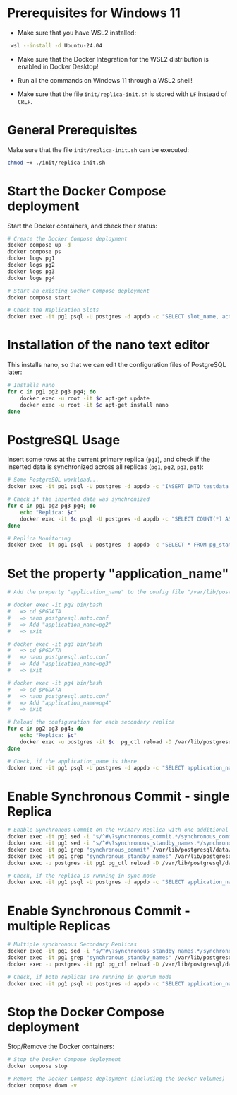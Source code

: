 # Prerequisites for Windows 11
- Make sure that you have WSL2 installed:

```bash
 wsl --install -d Ubuntu-24.04
 ```

- Make sure that the Docker Integration for the WSL2 distribution is enabled in Docker Desktop!

- Run all the commands on Windows 11 through a WSL2 shell!

- Make sure that the file `init/replica-init.sh` is stored with `LF` instead of `CRLF`.

# General Prerequisites

Make sure that the file `init/replica-init.sh` can be executed:

```bash
chmod +x ./init/replica-init.sh
```

# Start the Docker Compose deployment
Start the Docker containers, and check their status:

```bash
# Create the Docker Compose deployment
docker compose up -d
docker compose ps
docker logs pg1
docker logs pg2
docker logs pg3
docker logs pg4

# Start an existing Docker Compose deployment
docker compose start

# Check the Replication Slots
docker exec -it pg1 psql -U postgres -d appdb -c "SELECT slot_name, active, synced FROM pg_replication_slots;"
```

# Installation of the nano text editor
This installs nano, so that we can edit the configuration files of PostgreSQL later:
```bash
# Installs nano
for c in pg1 pg2 pg3 pg4; do
    docker exec -u root -it $c apt-get update
    docker exec -u root -it $c apt-get install nano
done
```

# PostgreSQL Usage
Insert some rows at the current primary replica (`pg1`), and check if the inserted data is synchronized across all replicas (`pg1`, `pg2`, `pg3`, `pg4`):

```bash
# Some PostgreSQL workload...
docker exec -it pg1 psql -U postgres -d appdb -c "INSERT INTO testdata (msg) VALUES ('Streaming Replication works');"

# Check if the inserted data was synchronized
for c in pg1 pg2 pg3 pg4; do
    echo "Replica: $c"
    docker exec -it $c psql -U postgres -d appdb -c "SELECT COUNT(*) AS row_count FROM testdata;" 2>/dev/null
done

# Replica Monitoring
docker exec -it pg1 psql -U postgres -d appdb -c "SELECT * FROM pg_stat_replication;"
```

# Set the property "application_name"
```bash
# Add the property "application_name" to the config file "/var/lib/postgresql/data/postgresql.auto.conf"

# docker exec -it pg2 bin/bash
#   => cd $PGDATA
#   => nano postgresql.auto.conf
#   => Add "application_name=pg2"
#   => exit

# docker exec -it pg3 bin/bash
#   => cd $PGDATA
#   => nano postgresql.auto.conf
#   => Add "application_name=pg3"
#   => exit

# docker exec -it pg4 bin/bash
#   => cd $PGDATA
#   => nano postgresql.auto.conf
#   => Add "application_name=pg4"
#   => exit

# Reload the configuration for each secondary replica
for c in pg2 pg3 pg4; do
    echo "Replica: $c"
    docker exec -u postgres -it $c  pg_ctl reload -D /var/lib/postgresql/data 2>/dev/null
done

# Check, if the application_name is there
docker exec -it pg1 psql -U postgres -d appdb -c "SELECT application_name, sync_state FROM pg_stat_replication;"
```

# Enable Synchronous Commit - single Replica
```bash
# Enable Synchronous Commit on the Primary Replica with one additional synchronous Secondary Replica
docker exec -it pg1 sed -i "s/^#\?synchronous_commit.*/synchronous_commit = on/" /var/lib/postgresql/data/postgresql.conf
docker exec -it pg1 sed -i "s/^#\?synchronous_standby_names.*/synchronous_standby_names = '\"pg2\"'/" /var/lib/postgresql/data/postgresql.conf
docker exec -it pg1 grep "synchronous_commit" /var/lib/postgresql/data/postgresql.conf
docker exec -it pg1 grep "synchronous_standby_names" /var/lib/postgresql/data/postgresql.conf
docker exec -u postgres -it pg1 pg_ctl reload -D /var/lib/postgresql/data

# Check, if the replica is running in sync mode
docker exec -it pg1 psql -U postgres -d appdb -c "SELECT application_name, sync_state FROM pg_stat_replication;"
```

# Enable Synchronous Commit - multiple Replicas
```bash
# Multiple synchronous Secondary Replicas
docker exec -it pg1 sed -i "s/^#\?synchronous_standby_names.*/synchronous_standby_names = 'ANY 1 (\"pg2\",\"pg3\")'/" /var/lib/postgresql/data/postgresql.conf
docker exec -it pg1 grep "synchronous_standby_names" /var/lib/postgresql/data/postgresql.conf
docker exec -u postgres -it pg1 pg_ctl reload -D /var/lib/postgresql/data

# Check, if both replicas are running in quorum mode
docker exec -it pg1 psql -U postgres -d appdb -c "SELECT application_name, sync_state FROM pg_stat_replication;"
```

# Stop the Docker Compose deployment
Stop/Remove the Docker containers:

```bash
# Stop the Docker Compose deployment
docker compose stop

# Remove the Docker Compose deployment (including the Docker Volumes)
docker compose down -v
```